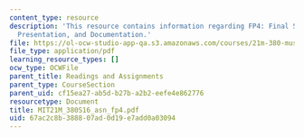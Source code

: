 ```yaml
---
content_type: resource
description: 'This resource contains information regarding FP4: Final Submission,
  Presentation, and Documentation.'
file: https://ol-ocw-studio-app-qa.s3.amazonaws.com/courses/21m-380-music-and-technology-sound-design-spring-2016/67ac2c8b388807ad0d19e7add0a03094_MIT21M_380S16_asn_fp4.pdf
file_type: application/pdf
learning_resource_types: []
ocw_type: OCWFile
parent_title: Readings and Assignments
parent_type: CourseSection
parent_uid: cf15ea27-ab5d-b27b-a2b2-eefe4e862776
resourcetype: Document
title: MIT21M_380S16_asn_fp4.pdf
uid: 67ac2c8b-3888-07ad-0d19-e7add0a03094
---
```

